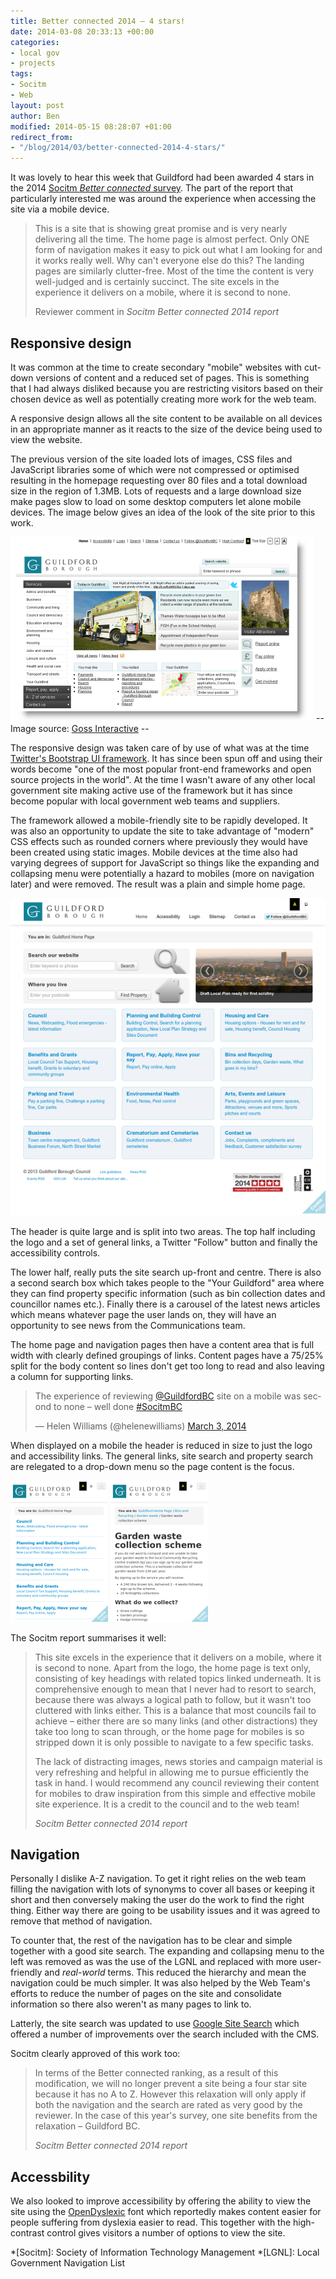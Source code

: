 ```yaml
---
title: Better connected 2014 – 4 stars!
date: 2014-03-08 20:33:13 +00:00
categories:
- local gov
- projects
tags:
- Socitm
- Web
layout: post
author: Ben
modified: 2014-05-15 08:28:07 +01:00
redirect_from:
- "/blog/2014/03/better-connected-2014-4-stars/"
---
```


It was lovely to hear this week that Guildford had been awarded 4 stars in the 2014 [Socitm _Better connected_ survey](https://www.socitm.net/research/socitm-insight/better-connected). The part of the report that particularly interested me was around the experience when accessing the site via a mobile device.

> This is a site that is showing great promise and is very nearly delivering all the time. The home page is almost perfect. Only ONE form of navigation makes it easy to pick out what I am  looking for and it works really well. Why can't everyone else do this? The landing pages are similarly clutter-free. Most of the time the content is very well-judged and is certainly succinct. The site excels in the experience it delivers on a mobile, where it is second to none.
>
> Reviewer comment in <cite title="Socitm Better connected 2014 report">Socitm Better connected 2014 report</cite>

## Responsive design

It was common at the time to create secondary "mobile" websites with cut-down versions of content and a reduced set of pages. This is something that I had always disliked because you are restricting visitors based on their chosen device as well as potentially creating more work for the web team.

A responsive design allows all the site content to be available on all devices in an appropriate manner as it reacts to the size of the device being used to view the website. 

The previous version of the site loaded lots of images, CSS files and JavaScript libraries some of which were not compressed or optimised resulting in the homepage requesting over 80 files and a total download size in the region of 1.3MB. Lots of requests and a large download size make pages slow to load on some desktop computers let alone mobile devices. The image below gives an idea of the look of the site prior to this work.

![A screenshot of the Guildford Borough Council homepage](/content/2014/03/guildfordbc-homepage-pre.png "Guildford Borough Council homepage")
-- Image source: [Goss Interactive](http://www.gossinteractive.com/news/goss-congratulates-guildford-borough-council-for-website-success) --

The responsive design was taken care of by use of what was at the time <a href="http://getbootstrap.com/2.3.2/">Twitter's Bootstrap UI framework</a>. It has since been spun off and using their words become "one of the most popular front-end frameworks and open source projects in the world". At the time I wasn't aware of any other local government site making active use of the framework but it has since become popular with local government web teams and suppliers.

The framework allowed a mobile-friendly site to be rapidly developed. It was also an opportunity to update the site to take advantage of "modern" CSS effects such as rounded corners where previously they would have been created using static images. Mobile devices at the time also had varying degrees of support for JavaScript so things like the expanding and collapsing menu were potentially a hazard to mobiles (more on navigation later) and were removed. The result was a plain and simple home page.

![A screenshot of the Guildford Borough Council homepage](/content/2014/03/guildfordbc-homepage-post.png "Guildford Borough Council homepage")

The header is quite large and is split into two areas. The top half including the logo and a set of general links, a Twitter "Follow" button and finally the accessibility controls.

The lower half, really puts the site search up-front and centre. There is also a second search box which takes people to the "Your Guildford" area where they can find property specific information (such as bin collection dates and councillor names etc.). Finally there is a carousel of the latest news articles which means whatever page the user lands on, they will have an opportunity to see news from the Communications team.

The home page and navigation pages then have a content area that is full width with clearly defined groupings of links. Content pages have a 75/25% split for the body content so lines don't get too long to read and also leaving a column for supporting links.

<blockquote class="twitter-tweet" lang="en"><p>The experience of reviewing <a href="https://twitter.com/GuildfordBC">@GuildfordBC</a> site on a mobile was second to none &#8211; well done <a href="https://twitter.com/search?q=%23SocitmBC&amp;src=hash">#SocitmBC</a></p>
<p>&mdash; Helen Williams (@helenewilliams) <a href="https://twitter.com/helenewilliams/statuses/440435435203207168">March 3, 2014</a></p></blockquote>

<script async src="//platform.twitter.com/widgets.js" charset="utf-8"></script>

When displayed on a mobile the header is reduced in size to just the logo and accessibility links. The general links, site search and property search are relegated to a drop-down menu so the page content is the focus.

![A screenshot of the Guildford Borough Council homepage on a mobile device](/content/2014/03/guildfordbc-homepage-post-mobile.png "Guildford Borough Council homepage on a mobile") ![A screenshot of the Guildford Borough Council content page on a mobile](/content/2014/03/guildfordbc-content-post-mobile.png "Guildford Borough Council content page on a mobile")

The Socitm report summarises it well:

> This site excels in the experience that it delivers on a mobile, where it is second to none. Apart from the logo, the home page is text only, consisting of key headings with related topics linked underneath. It is comprehensive enough to mean that I never had to resort to search, because there was always a logical path to follow, but it wasn't too cluttered with links either. This is a balance that most councils fail to achieve – either there are so many links (and other distractions) they take too long to scan through, or the home page for mobiles is so stripped down it is only possible to navigate to a few specific tasks.
>
> The lack of distracting images, news stories and campaign material is very refreshing and helpful in allowing me to pursue efficiently the task in hand. I would recommend any council reviewing their content for mobiles to draw inspiration from this simple and effective mobile site experience. It is a credit to the council and to the web team!
>
> <cite title="Socitm Better connected 2014 report">Socitm Better connected 2014 report</cite>

## Navigation

Personally I dislike A-Z navigation. To get it right relies on the web team filling the navigation with lots of synonyms to cover all bases or keeping it short and then conversely making the user do the work to find the right thing. Either way there are going to be usability issues and it was agreed to remove that method of navigation.

To counter that, the rest of the navigation has to be clear and simple together with a good site search. The expanding and collapsing menu to the left was removed as was the use of the LGNL and replaced with more user-friendly and <em>real-world</em> terms. This reduced the hierarchy and mean the navigation could be much simpler. It was also helped by the Web Team's efforts to reduce the number of pages on the site and consolidate information so there also weren't as many pages to link to.

Latterly, the site search was updated to use <a href="http://www.google.com/enterprise/search/products/gss.html">Google Site Search</a> which offered a number of improvements over the search included with the CMS.

Socitm clearly approved of this work too:

> In terms of the Better connected ranking, as a result of this modification, we will no longer prevent a site being a four star site because it has no A to Z. However this relaxation will only apply if both the navigation and the search are rated as very good by the reviewer. In the case of this year's survey, one site benefits from the relaxation – Guildford BC.
>
> <cite title="Socitm Better connected 2014 report">Socitm Better connected 2014 report</cite>

## Accessbility

We also looked to improve accessibility by offering the ability to view the site using the <a href="http://opendyslexic.org/">OpenDyslexic</a> font which reportedly makes content easier for people suffering from dyslexia easier to read. This together with the high-contrast control gives visitors a number of options to view the site.

*[Socitm]: Society of Information Technology Management
*[LGNL]: Local Government Navigation List